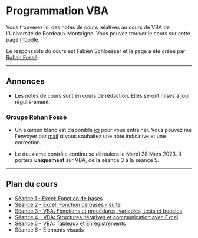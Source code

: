 # Programmation VBA

Vous trouverez ici des notes de cours relatives au cours de VBA de l'Université de Bordeaux Montaigne.
Vous pouvez trouver le cours sur cette page [moodle](https://fad4.u-bordeaux.fr/enrol/index.php?id=17638).

Le responsable du cours est Fabien Schloesser et la page a été créée par [Rohan Fossé](https://rohanfosse.com).  

---

## Annonces

- Les notes de cours sont en cours de rédaction. Elles seront mises à jour régulièrement.

### Groupe Rohan Fossé

- Un examen blanc est disponible [ici](seances/examens/examen-blanc.md) pour vous entrainer. Vous pouvez me l'envoyer par [mail](mailto:rohan.fosse@labri.fr) si vous souhaitez une note indicative et une correction.

- Le deuxième contrôle continu se déroulera le Mardi 28 Mars 2023. Il portera **uniquement** sur VBA, de la séance 3 à la séance 5.

---

## Plan du cours

- [Séance 1 - Excel: Fonction de bases](seances/s1-excel-1.md)
- [Séance 2 - Excel: Fonction de bases - suite](seances/s2-excel-2.md)
- [Séance 3 - VBA: Fonctions et procédures, variables, tests et boucles](seances/s3-vba-1.md)
- [Séance 4 - VBA: Structures itératives et communication avec Excel](seances/s4-vba-2.md)
- [Séance 5 - VBA: Tableaux et Enregistrements](seances/s5-vba-3.md)
- Séance 6 - Eléments visuels
